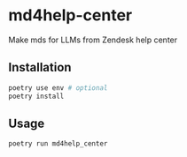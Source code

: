 # md4help-center

Make mds for LLMs from Zendesk help center

## Installation

```bash
poetry use env # optional
poetry install
```

## Usage

```bash
poetry run md4help_center
```
